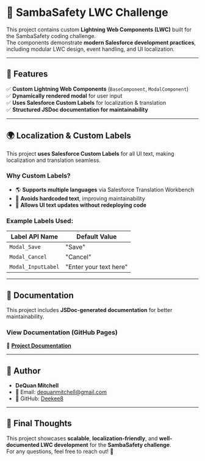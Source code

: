 # 🚀 SambaSafety LWC Challenge

This project contains custom **Lightning Web Components (LWC)** built for the SambaSafety coding challenge.  
The components demonstrate **modern Salesforce development practices**, including modular LWC design, event handling, and UI localization.

---

## 📌 Features
✅ **Custom Lightning Web Components** (`BaseComponent`, `ModalComponent`)  
✅ **Dynamically rendered modal** for user input  
✅ **Uses Salesforce Custom Labels** for localization & translation  
✅ **Structured JSDoc documentation for maintainability**  

---

## 🌍 Localization & Custom Labels
This project **uses Salesforce Custom Labels** for all UI text, making localization and translation seamless.

### **Why Custom Labels?**
- 🌎 **Supports multiple languages** via Salesforce Translation Workbench  
- 🚀 **Avoids hardcoded text**, improving maintainability  
- 🔄 **Allows UI text updates without redeploying code**  

### **Example Labels Used:**
| Label API Name    | Default Value |
|------------------|--------------|
| `Modal_Save`     | "Save"        |
| `Modal_Cancel`   | "Cancel"      |
| `Modal_InputLabel` | "Enter your text here" |

---

## 📜 Documentation
This project includes **JSDoc-generated documentation** for better maintainability.

### **View Documentation (GitHub Pages)**
🔗 **[Project Documentation](https://deekee8.github.io/sambasafety-lwc-challenge/)**

---

## 📌 Author
- **DeQuan Mitchell**
- 📧 Email: [dequanmitchell@gmail.com](mailto:dequanmitchell@gmail.com)
- 💼 GitHub: [Deekee8](https://github.com/Deekee8)

---

## 🎯 Final Thoughts
This project showcases **scalable**, **localization-friendly**, and **well-documented LWC development** for the **SambaSafety challenge**.  
For any questions, feel free to reach out! 🚀
